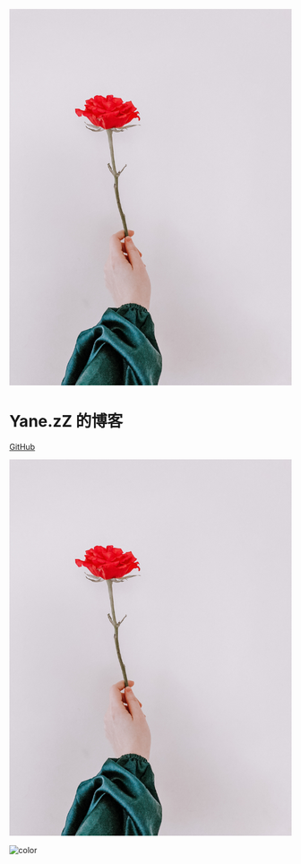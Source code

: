 ![logo](images/icon.jpg)

# Yane.zZ 的博客 

[GitHub](https://github.com/visiongem)

<!-- 背景图片 -->

![](images/icon.jpg)

<!-- 背景色 -->

![color](#f0f0f0)